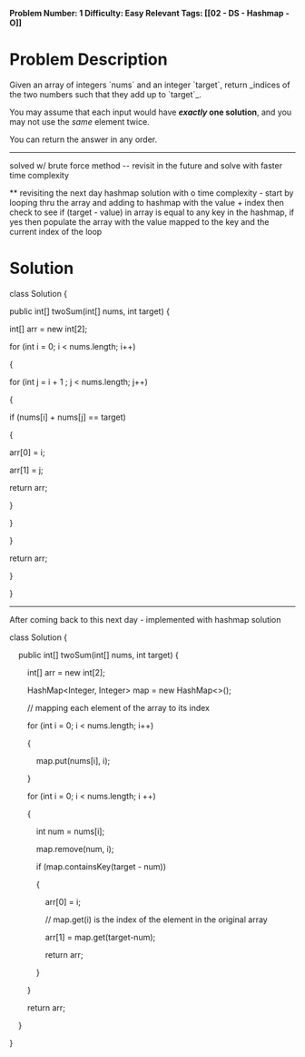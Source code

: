 
**Problem Number: 1
Difficulty: Easy
Relevant Tags: [[02 - DS - Hashmap - O]]**
<h1> Problem Description </h1>
Given an array of integers `nums` and an integer `target`, return _indices of the two numbers such that they add up to `target`_.

You may assume that each input would have **_exactly_ one solution**, and you may not use the _same_ element twice.

You can return the answer in any order.

-----

solved w/ brute force method -- revisit in the future and solve with faster time complexity

** revisiting the next day
hashmap solution with o time complexity - 
start by looping thru the array and adding to hashmap with the value + index
then check to see if (target - value) in array is equal to any key in the hashmap, if yes then populate the array with the value mapped to the key and the current index of the loop

<h1> Solution </h1>
class Solution {

public int[] twoSum(int[] nums, int target) {

int[] arr = new int[2];

for (int i = 0; i < nums.length; i++)

{

for (int j = i + 1 ; j < nums.length; j++)

{

if (nums[i] + nums[j] == target)

{

arr[0] = i;

arr[1] = j;

return arr;

}

}

}

return arr;

}

}

-----
After coming back to this next day - implemented with hashmap solution

class Solution {

    public int[] twoSum(int[] nums, int target) {

        int[] arr = new int[2];

        HashMap<Integer, Integer> map = new HashMap<>();

  

        // mapping each element of the array to its index

        for (int i = 0; i < nums.length; i++)

        {

            map.put(nums[i], i);

        }

  

        for (int i = 0; i < nums.length; i ++)

        {

            int num = nums[i];

            map.remove(num, i);

            if (map.containsKey(target - num))

            {

                arr[0] = i;

                // map.get(i) is the index of the element in the original array

                arr[1] = map.get(target-num);

                return arr;

            }

        }

        return arr;

    }

}